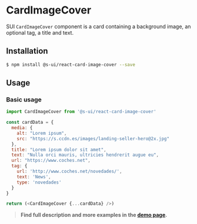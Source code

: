 # CardImageCover

SUI `CardImageCover` component is a card containing a background image, an optional tag, a title and text.

## Installation

```sh
$ npm install @s-ui/react-card-image-cover --save
```

## Usage

### Basic usage

```js
import CardImageCover from '@s-ui/react-card-image-cover'

const cardData = {
  media: {
    alt: "Lorem ipsum",
    src: "https://s.ccdn.es/images/landing-seller-hero@2x.jpg"
  },
  title: "Lorem ipsum dolor sit amet",
  text: "Nulla orci mauris, ultricies hendrerit augue eu",
  url: "https://www.coches.net",
  tag: {
    url: 'http://www.coches.net/novedades/',
    text: 'News',
    type: 'novedades'
  }
}

return (<CardImageCover {...cardData} />)
```


> **Find full description and more examples in the [demo page](#).**
